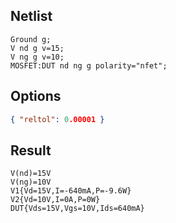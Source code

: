 ## Netlist

```text
Ground g;
V nd g v=15;
V ng g v=10;
MOSFET:DUT nd ng g polarity="nfet";
```

## Options

```json
{ "reltol": 0.00001 }
```

## Result

```text
V(nd)=15V
V(ng)=10V
V1{Vd=15V,I=-640mA,P=-9.6W}
V2{Vd=10V,I=0A,P=0W}
DUT{Vds=15V,Vgs=10V,Ids=640mA}
```
